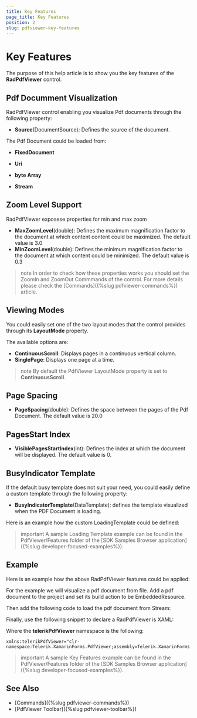 ```yaml
---
title: Key Features
page_title: Key Features
position: 2
slug: pdfviewer-key-features
---
```


# Key Features

The purpose of this help article is to show you the key features of the **RadPdfViewer** control.

## Pdf Documment Visualization

RadPdfViewer control enabling you visualize Pdf documents through the following property:

* **Source**(DocumentSource): Defines the source of the document. 

The Pdf Document could be loaded from:

* **FixedDocument** 

<snippet id='pdfviewer-key-features-source-fixed-method' />

* **Uri**

<snippet id='pdfviewer-key-features-source-uri' />

* **byte Array**

<snippet id='pdfviewer-key-features-source-byte' />

* **Stream**

<snippet id='pdfviewer-key-features-stream' />

## Zoom Level Support

RadPdfViewer exposese properties for min and max zoom 

* **MaxZoomLevel**(double): Defines the maximum magnification factor to the document at which content content could be maximized. The default value is 3.0
* **MinZoomLevel**(double): Defines the minimum magnification factor to the document at which content could be minimized. The default value is 0.3

>note In order to check how these properties works you should set the ZoomIn and ZoomOut Commmands of the control. For more details please check the [Commands]({%slug pdfviewer-commands%}) article.

## Viewing Modes

You could easily set one of the two layout modes that the control provides through its **LayoutMode** property.

The available options are:

* **ContinuousScroll**: Displays pages in a continuous vertical column.
* **SinglePage**: Displays one page at a time.

>note By default the PdfViewer LayoutMode property is set to **ContinuousScroll**.

## Page Spacing

* **PageSpacing**(double): Defines the space between the pages of the Pdf Document. The default value is 20.0

## PagesStart Index

* **VisiblePagesStartIndex**(int): Defines the index at which the document will be displayed. The default value is 0.

## BusyIndicator Template

If the default busy template does not suit your need, you could easily define a custom template through the following property:

* **BusyIndicatorTemplate**(DataTemplate): defines the template visualized when the PDF Document is loading.

Here is an example how the custom LoadingTemplate could be defined:

<snippet id='pdfviewer-loading-template-xaml' />

>important A sample Loading Template example can be found in the PdfViewer/Features folder of the [SDK Samples Browser application]({%slug developer-focused-examples%}).

## Example

Here is an example how the above RadPdfViewer features could be applied:

For the example we will visualize a pdf document from file. Add a pdf document to the project and set its build action to be EmbeddedResource.

Then add the following code to load the pdf document from Stream:

<snippet id='pdfviewer-key-features-stream'/>

Finally, use the following snippet to declare a RadPdfViewer is XAML:

<snippet id='pdfviewer-key-features-xaml'/>

Where the **telerikPdfViewer** namespace is the following:

```XAML
xmlns:telerikPdfViewer="clr-namespace:Telerik.XamarinForms.PdfViewer;assembly=Telerik.XamarinForms.PdfViewer"
```
 
>important A sample Key Features example can be found in the PdfViewer/Features folder of the [SDK Samples Browser application]({%slug developer-focused-examples%}).

## See Also

- [Commands]({%slug pdfviewer-commands%})
- [PdfViewer Toolbar]({%slug pdfviewer-toolbar%})
